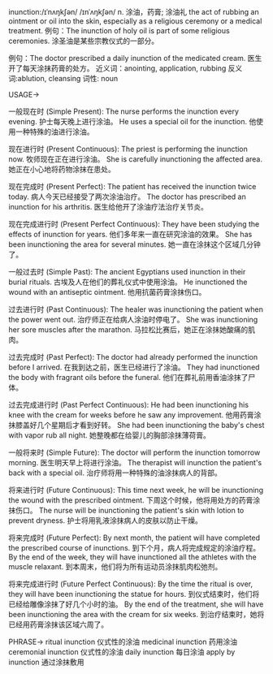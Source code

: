 inunction:/ɪˈnʌŋkʃən/ /ɪnˈʌŋkʃən/
n.
涂油，药膏; 涂油礼
the act of rubbing an ointment or oil into the skin, especially as a religious ceremony or a medical treatment.
例句：The inunction of holy oil is part of some religious ceremonies.  涂圣油是某些宗教仪式的一部分。

例句：The doctor prescribed a daily inunction of the medicated cream. 医生开了每天涂抹药膏的处方。
近义词：anointing, application, rubbing
反义词:ablution, cleansing
词性: noun


USAGE->

一般现在时 (Simple Present):
The nurse performs the inunction every evening. 护士每天晚上进行涂油。
He uses a special oil for the inunction. 他使用一种特殊的油进行涂油。


现在进行时 (Present Continuous):
The priest is performing the inunction now. 牧师现在正在进行涂油。
She is carefully inunctioning the affected area. 她正在小心地将药物涂抹在患处。


现在完成时 (Present Perfect):
The patient has received the inunction twice today. 病人今天已经接受了两次涂油治疗。
The doctor has prescribed an inunction for his arthritis. 医生给他开了涂油疗法治疗关节炎。


现在完成进行时 (Present Perfect Continuous):
They have been studying the effects of inunction for years. 他们多年来一直在研究涂油的效果。
She has been inunctioning the area for several minutes. 她一直在涂抹这个区域几分钟了。


一般过去时 (Simple Past):
The ancient Egyptians used inunction in their burial rituals. 古埃及人在他们的葬礼仪式中使用涂油。
He inunctioned the wound with an antiseptic ointment. 他用抗菌药膏涂抹伤口。


过去进行时 (Past Continuous):
The healer was inunctioning the patient when the power went out.  治疗师正在给病人涂油时停电了。
She was inunctioning her sore muscles after the marathon.  马拉松比赛后，她正在涂抹她酸痛的肌肉。


过去完成时 (Past Perfect):
The doctor had already performed the inunction before I arrived. 在我到达之前，医生已经进行了涂油。
They had inunctioned the body with fragrant oils before the funeral. 他们在葬礼前用香油涂抹了尸体。


过去完成进行时 (Past Perfect Continuous):
He had been inunctioning his knee with the cream for weeks before he saw any improvement. 他用药膏涂抹膝盖好几个星期后才看到好转。
She had been inunctioning the baby's chest with vapor rub all night. 她整晚都在给婴儿的胸部涂抹薄荷膏。


一般将来时 (Simple Future):
The doctor will perform the inunction tomorrow morning. 医生明天早上将进行涂油。
The therapist will inunction the patient's back with a special oil. 治疗师将用一种特殊的油涂抹病人的背部。


将来进行时 (Future Continuous):
This time next week, he will be inunctioning the wound with the prescribed ointment.  下周这个时候，他将用处方的药膏涂抹伤口。
The nurse will be inunctioning the patient's skin with lotion to prevent dryness. 护士将用乳液涂抹病人的皮肤以防止干燥。


将来完成时 (Future Perfect):
By next month, the patient will have completed the prescribed course of inunctions. 到下个月，病人将完成规定的涂油疗程。
By the end of the week, they will have inunctioned all the athletes with the muscle relaxant. 到本周末，他们将为所有运动员涂抹肌肉松弛剂。


将来完成进行时 (Future Perfect Continuous):
By the time the ritual is over, they will have been inunctioning the statue for hours. 到仪式结束时，他们将已经给雕像涂抹了好几个小时的油。
By the end of the treatment, she will have been inunctioning the area with the cream for six weeks. 到治疗结束时，她将已经用药膏涂抹该区域六周了。




PHRASE->
ritual inunction  仪式性的涂油
medicinal inunction 药用涂油
ceremonial inunction  仪式性的涂油
daily inunction  每日涂油
apply by inunction  通过涂抹敷用
